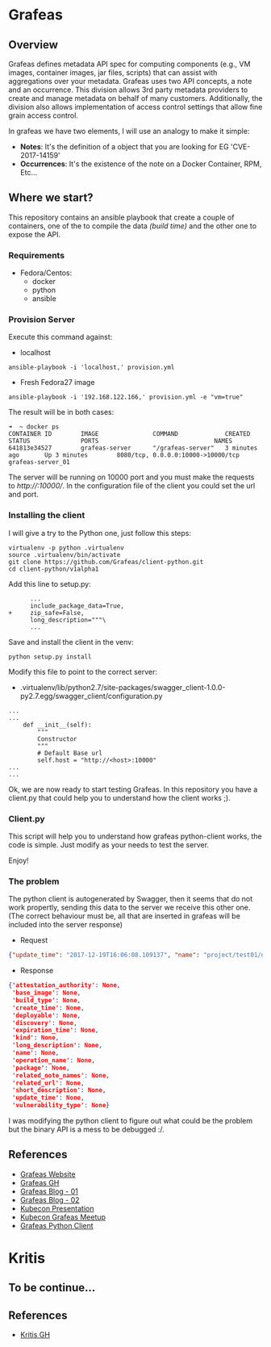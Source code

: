 # Grafeas

## Overview

Grafeas defines metadata API spec for computing components (e.g., VM images, container images, jar files, scripts) that can assist with aggregations over your metadata. Grafeas uses two API concepts, a note and an occurrence. This division allows 3rd party metadata providers to create and manage metadata on behalf of many customers. Additionally, the division also allows implementation of access control settings that allow fine grain access control.

In grafeas we have two elements, I will use an analogy to make it simple:

- **Notes**: It's the definition of a object that you are looking for EG 'CVE-2017-14159' 
- **Occurrences**: It's the existence of the note on a Docker Container, RPM, Etc... 

## Where we start?

This repository contains an ansible playbook that create a couple of containers, one of the to compile the data _(build time)_ and the other one to expose the API. 

### Requirements

- Fedora/Centos:
  - docker
  - python
  - ansible

### Provision Server

Execute this command against:

- localhost
```
ansible-playbook -i 'localhost,' provision.yml
```

- Fresh Fedora27 image
```
ansible-playbook -i '192.168.122.166,' provision.yml -e "vm=true"
```

The result will be in both cases:
```
➜  ~ docker ps
CONTAINER ID        IMAGE               COMMAND             CREATED             STATUS              PORTS                                NAMES
641813e34527        grafeas-server      "/grafeas-server"   3 minutes ago       Up 3 minutes        8080/tcp, 0.0.0.0:10000->10000/tcp   grafeas-server_01
```

The server will be running on 10000 port and you must make the requests to _http://<ip>:10000/_. In the configuration file of the client you could set the url and port.

### Installing the client

I will give a try to the Python one, just follow this steps:

```
virtualenv -p python .virtualenv
source .virtualenv/bin/activate
git clone https://github.com/Grafeas/client-python.git
cd client-python/v1alpha1
```

Add this line to setup.py:

```
      ...
      include_package_data=True,
+     zip_safe=False,
      long_description="""\
      ...
```

Save and install the client in the venv:

```
python setup.py install
```

Modify this file to point to the correct server:

- .virtualenv/lib/python2.7/site-packages/swagger_client-1.0.0-py2.7.egg/swagger_client/configuration.py
```
...
...
    def __init__(self):
        """
        Constructor
        """
        # Default Base url
        self.host = "http://<host>:10000"
...
...
```

Ok, we are now ready to start testing Grafeas. In this repository you have a client.py that could help you to understand how the client works ;).

### Client.py

This script will help you to understand how grafeas python-client works, the code is simple. Just modify as your needs to test the server.

Enjoy!

### The problem

The python client is autogenerated by Swagger, then it seems that do not work propertly, sending this data to the server we receive this other one. (The correct behaviour must be, all that are inserted in grafeas will be included into the server response)

- Request
```json
{"update_time": "2017-12-19T16:06:08.109137", "name": "project/test01/notes/CVE-2017-14976", "vulnerability_type": "Security", "package": "poppler", "related_url": "https://security-tracker.debian.org/tracker/CVE-2017-14976", "kind": "PACKAGE_VULNERABILITY", "create_time": "2017-12-19T16:06:08.109118", "short_description": "test01", "expiration_time": "", "base_image": "rakudo-star", "long_description": ""}
```

- Response
```json
{'attestation_authority': None,
 'base_image': None,
 'build_type': None,
 'create_time': None,
 'deployable': None,
 'discovery': None,
 'expiration_time': None,
 'kind': None,
 'long_description': None,
 'name': None,
 'operation_name': None,
 'package': None,
 'related_note_names': None,
 'related_url': None,
 'short_description': None,
 'update_time': None,
 'vulnerability_type': None}
```

I was modifying the python client to figure out what could be the problem but the binary API is a mess to be debugged :/. 

## References

- [Grafeas Website](https://grafeas.io)
- [Grafeas GH](https://github.com/Grafeas/Grafeas)
- [Grafeas Blog - 01](https://cloudplatform.googleblog.com/2017/10/introducing-grafeas-open-source-api-.html)
- [Grafeas Blog - 02](https://www.infoworld.com/article/3230462/security/what-is-grafeas-better-auditing-for-containers.html)
- [Kubecon Presentation](https://schd.ws/hosted_files/kccncna17/c6/KubeCon%202017_%20Grafeas%20BoF%202017-12-06.pdf)
- [Kubecon Grafeas Meetup](https://schd.ws/hosted_files/kccncna17/6a/KubeCon%202017_%20Grafeas%20Meet-Up%20%282017-12-08%29.pdf)
- [Grafeas Python Client](https://github.com/Grafeas/client-python)

# Kritis

## To be continue...

## References

- [Kritis GH](https://github.com/Grafeas/Grafeas/blob/master/case-studies/binary-authorization.md)
